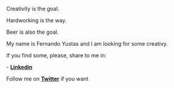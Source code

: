 <head>

</head>

<body>
<p>Creativity is the goal.</p>

<p>Hardworking is the way.</p>

<p>Beer is also the goal.</p>


<p>My name is Fernando Yustas and I am looking for some creativy.</p>

<p>If you find some, please, share to me in:</p>


<p> - <span style=" font-weight: bold"><a href="https://www.linkedin.com/in/fyustas/">Linkedin</a></span></p> <p>Follow me on  <span style=" font-weight: bold"><a href="https://twitter.com/fyustas1">Twitter</a></span> if you want</p>

</body>
